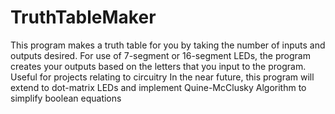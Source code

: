 # TruthTableMaker
This program makes a truth table for you by taking the number of inputs and outputs desired. For use of 7-segment or 16-segment LEDs, the program creates your outputs based on the letters that you input to the program.
Useful for projects relating to circuitry
In the near future, this program will extend to dot-matrix LEDs and implement Quine-McClusky Algorithm to simplify boolean equations
